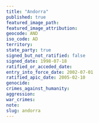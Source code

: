 ```yaml
---
title: "Andorra"
published: true
featured_image_path:
featured_image_attribution:
geocode: AND
iso_code: AD
territory:
state_party: true
signed_but_not_ratified: false
signed_date: 1998-07-18
ratified_or_acceded_date:
entry_into_force_date: 2002-07-01
ratified_apic_date: 2005-02-10
genocide:
crimes_against_humanity:
aggression:
war_crimes:
note:
slug: andorra
---
```

